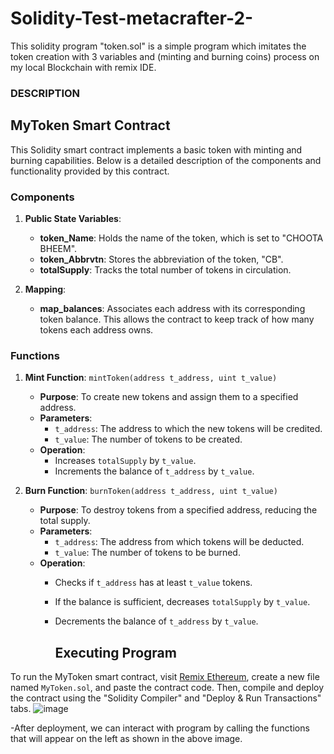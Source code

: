 # Solidity-Test-metacrafter-2-
This solidity program "token.sol" is a simple program which imitates the token creation with 3 variables and (minting and burning coins) process on my local Blockchain with remix IDE.

### DESCRIPTION
## MyToken Smart Contract

This Solidity smart contract implements a basic token with minting and burning capabilities. Below is a detailed description of the components and functionality provided by this contract.

### Components

1. **Public State Variables**:
    - **token_Name**: Holds the name of the token, which is set to "CHOOTA BHEEM".
    - **token_Abbrvtn**: Stores the abbreviation of the token, "CB".
    - **totalSupply**: Tracks the total number of tokens in circulation.

2. **Mapping**:
    - **map_balances**: Associates each address with its corresponding token balance. This allows the contract to keep track of how many tokens each address owns.

### Functions

1. **Mint Function**: `mintToken(address t_address, uint t_value)`
    - **Purpose**: To create new tokens and assign them to a specified address.
    - **Parameters**:
        - `t_address`: The address to which the new tokens will be credited.
        - `t_value`: The number of tokens to be created.
    - **Operation**:
        - Increases `totalSupply` by `t_value`.
        - Increments the balance of `t_address` by `t_value`.

2. **Burn Function**: `burnToken(address t_address, uint t_value)`
    - **Purpose**: To destroy tokens from a specified address, reducing the total supply.
    - **Parameters**:
        - `t_address`: The address from which tokens will be deducted.
        - `t_value`: The number of tokens to be burned.
    - **Operation**:
        - Checks if `t_address` has at least `t_value` tokens.
        - If the balance is sufficient, decreases `totalSupply` by `t_value`.
        - Decrements the balance of `t_address` by `t_value`.
     
          ## Executing  Program

To run the MyToken smart contract, visit [Remix Ethereum](https://remix.ethereum.org/), create a new file named `MyToken.sol`, and paste the contract code. Then, compile and deploy the contract using the "Solidity Compiler" and "Deploy & Run Transactions" tabs.
![image](https://github.com/Ayush264/Solidity-Test-metacrafter-2-/assets/121258575/af65df47-b175-402d-b851-0ad2b2bc678d)

  -After deployment, we can interact with program by calling the functions that will appear on the left as shown in the above image.
